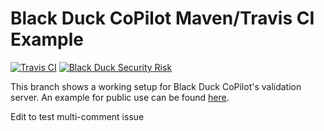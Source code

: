 # Black Duck CoPilot Maven/Travis CI Example

[![Travis CI](https://travis-ci.org/BlackDuckCoPilot/example-maven-travis.svg?branch=test)](https://travis-ci.org/BlackDuckCoPilot/example-maven-travis) [![Black Duck Security Risk](https://copilot-valid.blackducksoftware.com/github/repos/BlackDuckCoPilot/example-maven-travis/branches/validation/badge-risk.svg)](https://copilot-valid.blackducksoftware.com/github/repos/BlackDuckCoPilot/example-maven-travis/branches/validation)

This branch shows a working setup for Black Duck CoPilot's validation server.
An example for public use can be found [here](https://github.com/BlackDuckCoPilot/example-maven-travis).

Edit to test multi-comment issue
